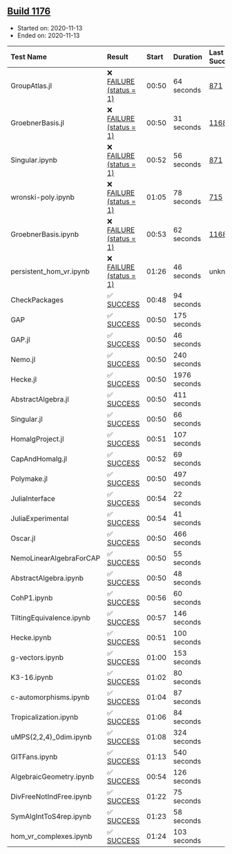 ## [Build 1176](https://oscarci.mathematik.uni-kl.de/job/oscar-stable/1176/)

* Started on: 2020-11-13
* Ended on: 2020-11-13

| Test Name    | Result | Start | Duration | Last Success | First Failure |
|:-------------|:-------|:------|:---------|:-------------|:--------------|
| GroupAtlas.jl | ❌ [FAILURE (status = 1)](https://oscarci.mathematik.uni-kl.de/job/oscar-stable/1176/artifact/logs/build-1176/GroupAtlas.jl.log) | 00:50 | 64 seconds | [871](https://oscarci.mathematik.uni-kl.de/job/oscar-stable/871/) | [872](https://oscarci.mathematik.uni-kl.de/job/oscar-stable/872/) |
| GroebnerBasis.jl | ❌ [FAILURE (status = 1)](https://oscarci.mathematik.uni-kl.de/job/oscar-stable/1176/artifact/logs/build-1176/GroebnerBasis.jl.log) | 00:50 | 31 seconds | [1168](https://oscarci.mathematik.uni-kl.de/job/oscar-stable/1168/) | [1169](https://oscarci.mathematik.uni-kl.de/job/oscar-stable/1169/) |
| Singular.ipynb | ❌ [FAILURE (status = 1)](https://oscarci.mathematik.uni-kl.de/job/oscar-stable/1176/artifact/logs/build-1176/Singular.ipynb.log) | 00:52 | 56 seconds | [871](https://oscarci.mathematik.uni-kl.de/job/oscar-stable/871/) | [872](https://oscarci.mathematik.uni-kl.de/job/oscar-stable/872/) |
| wronski-poly.ipynb | ❌ [FAILURE (status = 1)](https://oscarci.mathematik.uni-kl.de/job/oscar-stable/1176/artifact/logs/build-1176/wronski-poly.ipynb.log) | 01:05 | 78 seconds | [715](https://oscarci.mathematik.uni-kl.de/job/oscar-stable/715/) | [716](https://oscarci.mathematik.uni-kl.de/job/oscar-stable/716/) |
| GroebnerBasis.ipynb | ❌ [FAILURE (status = 1)](https://oscarci.mathematik.uni-kl.de/job/oscar-stable/1176/artifact/logs/build-1176/GroebnerBasis.ipynb.log) | 00:53 | 62 seconds | [1168](https://oscarci.mathematik.uni-kl.de/job/oscar-stable/1168/) | [1169](https://oscarci.mathematik.uni-kl.de/job/oscar-stable/1169/) |
| persistent_hom_vr.ipynb | ❌ [FAILURE (status = 1)](https://oscarci.mathematik.uni-kl.de/job/oscar-stable/1176/artifact/logs/build-1176/persistent_hom_vr.ipynb.log) | 01:26 | 46 seconds | unknown | unknown |
| CheckPackages | ✅ [SUCCESS](https://oscarci.mathematik.uni-kl.de/job/oscar-stable/1176/artifact/logs/build-1176/CheckPackages.log) | 00:48 | 94 seconds |  |  |
| GAP | ✅ [SUCCESS](https://oscarci.mathematik.uni-kl.de/job/oscar-stable/1176/artifact/logs/build-1176/GAP.log) | 00:50 | 175 seconds |  |  |
| GAP.jl | ✅ [SUCCESS](https://oscarci.mathematik.uni-kl.de/job/oscar-stable/1176/artifact/logs/build-1176/GAP.jl.log) | 00:50 | 46 seconds |  |  |
| Nemo.jl | ✅ [SUCCESS](https://oscarci.mathematik.uni-kl.de/job/oscar-stable/1176/artifact/logs/build-1176/Nemo.jl.log) | 00:50 | 240 seconds |  |  |
| Hecke.jl | ✅ [SUCCESS](https://oscarci.mathematik.uni-kl.de/job/oscar-stable/1176/artifact/logs/build-1176/Hecke.jl.log) | 00:50 | 1976 seconds |  |  |
| AbstractAlgebra.jl | ✅ [SUCCESS](https://oscarci.mathematik.uni-kl.de/job/oscar-stable/1176/artifact/logs/build-1176/AbstractAlgebra.jl.log) | 00:50 | 411 seconds |  |  |
| Singular.jl | ✅ [SUCCESS](https://oscarci.mathematik.uni-kl.de/job/oscar-stable/1176/artifact/logs/build-1176/Singular.jl.log) | 00:50 | 66 seconds |  |  |
| HomalgProject.jl | ✅ [SUCCESS](https://oscarci.mathematik.uni-kl.de/job/oscar-stable/1176/artifact/logs/build-1176/HomalgProject.jl.log) | 00:51 | 107 seconds |  |  |
| CapAndHomalg.jl | ✅ [SUCCESS](https://oscarci.mathematik.uni-kl.de/job/oscar-stable/1176/artifact/logs/build-1176/CapAndHomalg.jl.log) | 00:52 | 69 seconds |  |  |
| Polymake.jl | ✅ [SUCCESS](https://oscarci.mathematik.uni-kl.de/job/oscar-stable/1176/artifact/logs/build-1176/Polymake.jl.log) | 00:50 | 497 seconds |  |  |
| JuliaInterface | ✅ [SUCCESS](https://oscarci.mathematik.uni-kl.de/job/oscar-stable/1176/artifact/logs/build-1176/JuliaInterface.log) | 00:54 | 22 seconds |  |  |
| JuliaExperimental | ✅ [SUCCESS](https://oscarci.mathematik.uni-kl.de/job/oscar-stable/1176/artifact/logs/build-1176/JuliaExperimental.log) | 00:54 | 41 seconds |  |  |
| Oscar.jl | ✅ [SUCCESS](https://oscarci.mathematik.uni-kl.de/job/oscar-stable/1176/artifact/logs/build-1176/Oscar.jl.log) | 00:50 | 466 seconds |  |  |
| NemoLinearAlgebraForCAP | ✅ [SUCCESS](https://oscarci.mathematik.uni-kl.de/job/oscar-stable/1176/artifact/logs/build-1176/NemoLinearAlgebraForCAP.log) | 00:50 | 55 seconds |  |  |
| AbstractAlgebra.ipynb | ✅ [SUCCESS](https://oscarci.mathematik.uni-kl.de/job/oscar-stable/1176/artifact/logs/build-1176/AbstractAlgebra.ipynb.log) | 00:50 | 48 seconds |  |  |
| CohP1.ipynb | ✅ [SUCCESS](https://oscarci.mathematik.uni-kl.de/job/oscar-stable/1176/artifact/logs/build-1176/CohP1.ipynb.log) | 00:56 | 60 seconds |  |  |
| TiltingEquivalence.ipynb | ✅ [SUCCESS](https://oscarci.mathematik.uni-kl.de/job/oscar-stable/1176/artifact/logs/build-1176/TiltingEquivalence.ipynb.log) | 00:57 | 146 seconds |  |  |
| Hecke.ipynb | ✅ [SUCCESS](https://oscarci.mathematik.uni-kl.de/job/oscar-stable/1176/artifact/logs/build-1176/Hecke.ipynb.log) | 00:51 | 100 seconds |  |  |
| g-vectors.ipynb | ✅ [SUCCESS](https://oscarci.mathematik.uni-kl.de/job/oscar-stable/1176/artifact/logs/build-1176/g-vectors.ipynb.log) | 01:00 | 153 seconds |  |  |
| K3-16.ipynb | ✅ [SUCCESS](https://oscarci.mathematik.uni-kl.de/job/oscar-stable/1176/artifact/logs/build-1176/K3-16.ipynb.log) | 01:02 | 80 seconds |  |  |
| c-automorphisms.ipynb | ✅ [SUCCESS](https://oscarci.mathematik.uni-kl.de/job/oscar-stable/1176/artifact/logs/build-1176/c-automorphisms.ipynb.log) | 01:04 | 87 seconds |  |  |
| Tropicalization.ipynb | ✅ [SUCCESS](https://oscarci.mathematik.uni-kl.de/job/oscar-stable/1176/artifact/logs/build-1176/Tropicalization.ipynb.log) | 01:06 | 84 seconds |  |  |
| uMPS(2,2,4)_0dim.ipynb | ✅ [SUCCESS](https://oscarci.mathematik.uni-kl.de/job/oscar-stable/1176/artifact/logs/build-1176/uMPS-2-2-4-_0dim.ipynb.log) | 01:08 | 324 seconds |  |  |
| GITFans.ipynb | ✅ [SUCCESS](https://oscarci.mathematik.uni-kl.de/job/oscar-stable/1176/artifact/logs/build-1176/GITFans.ipynb.log) | 01:13 | 540 seconds |  |  |
| AlgebraicGeometry.ipynb | ✅ [SUCCESS](https://oscarci.mathematik.uni-kl.de/job/oscar-stable/1176/artifact/logs/build-1176/AlgebraicGeometry.ipynb.log) | 00:54 | 126 seconds |  |  |
| DivFreeNotIndFree.ipynb | ✅ [SUCCESS](https://oscarci.mathematik.uni-kl.de/job/oscar-stable/1176/artifact/logs/build-1176/DivFreeNotIndFree.ipynb.log) | 01:22 | 75 seconds |  |  |
| SymAlgIntToS4rep.ipynb | ✅ [SUCCESS](https://oscarci.mathematik.uni-kl.de/job/oscar-stable/1176/artifact/logs/build-1176/SymAlgIntToS4rep.ipynb.log) | 01:23 | 58 seconds |  |  |
| hom_vr_complexes.ipynb | ✅ [SUCCESS](https://oscarci.mathematik.uni-kl.de/job/oscar-stable/1176/artifact/logs/build-1176/hom_vr_complexes.ipynb.log) | 01:24 | 103 seconds |  |  |
